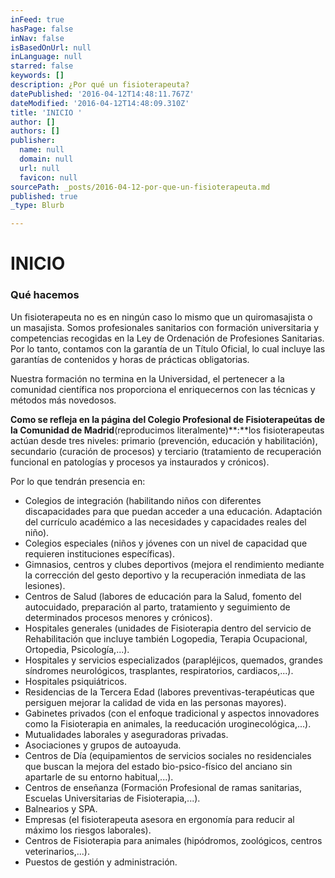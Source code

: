 ```yaml
---
inFeed: true
hasPage: false
inNav: false
isBasedOnUrl: null
inLanguage: null
starred: false
keywords: []
description: ¿Por qué un fisioterapeuta?
datePublished: '2016-04-12T14:48:11.767Z'
dateModified: '2016-04-12T14:48:09.310Z'
title: 'INICIO '
author: []
authors: []
publisher:
  name: null
  domain: null
  url: null
  favicon: null
sourcePath: _posts/2016-04-12-por-que-un-fisioterapeuta.md
published: true
_type: Blurb

---
```

# INICIO

### Qué hacemos

Un fisioterapeuta no es en ningún caso lo mismo que un quiromasajista o un masajista. Somos profesionales sanitarios con formación universitaria y competencias recogidas en la Ley de Ordenación de Profesiones Sanitarias. Por lo tanto, contamos con la garantía de un Título Oficial, lo cual incluye  las garantías de contenidos y horas de prácticas obligatorias.

Nuestra formación no termina en la Universidad, el pertenecer a la comunidad científica nos proporciona el enriquecernos con las técnicas y métodos más novedosos.

**Como se refleja en la página del Colegio Profesional de Fisioterapeútas de la Comunidad de Madrid**(reproducimos literalmente)**:**los fisioterapeutas actúan desde tres niveles: primario (prevención, educación y habilitación), secundario (curación de procesos) y terciario (tratamiento de recuperación funcional en patologías y procesos ya instaurados y crónicos).

Por lo que tendrán presencia en:

* Colegios de integración (habilitando niños con diferentes discapacidades para que puedan acceder a una educación. Adaptación del currículo académico a las necesidades y capacidades reales del niño).
* Colegios especiales (niños y jóvenes con un nivel de capacidad que requieren instituciones específicas).
* Gimnasios, centros y clubes deportivos (mejora el rendimiento mediante la corrección del gesto deportivo y la recuperación inmediata de las lesiones).
* Centros de Salud (labores de educación para la Salud, fomento del autocuidado, preparación al parto, tratamiento y seguimiento de determinados procesos menores y crónicos).
* Hospitales generales (unidades de Fisioterapia dentro del servicio de Rehabilitación que incluye también Logopedia, Terapia Ocupacional, Ortopedia, Psicología,...).
* Hospitales y servicios especializados (parapléjicos, quemados, grandes síndromes neurológicos, trasplantes, respiratorios, cardiacos,...).
* Hospitales psiquiátricos.
* Residencias de la Tercera Edad (labores preventivas-terapéuticas que persiguen mejorar la calidad de vida en las personas mayores).
* Gabinetes privados (con el enfoque tradicional y aspectos innovadores como la Fisioterapia en animales, la reeducación uroginecológica,...).
* Mutualidades laborales y aseguradoras privadas.
* Asociaciones y grupos de autoayuda.
* Centros de Día (equipamientos de servicios sociales no residenciales que buscan la mejora del estado bio-psico-físico del anciano sin apartarle de su entorno habitual,...).
* Centros de enseñanza (Formación Profesional de ramas sanitarias, Escuelas Universitarias de Fisioterapia,...).
* Balnearios y SPA.
* Empresas (el fisioterapeuta asesora en ergonomía para reducir al máximo los riesgos laborales).
* Centros de Fisioterapia para animales (hipódromos, zoológicos, centros veterinarios,...).
* Puestos de gestión y administración.